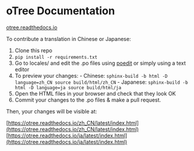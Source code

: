 # oTree Documentation

[otree.readthedocs.io](http://otree.readthedocs.io/)

To contribute a translation in Chinese or Japanese:

1.   Clone this repo
1.   `pip install -r requirements.txt`
1.   Go to locales/ and edit the .po files using [poedit](http://poedit.net) or simply using a text editor
1.   To preview your changes:
    - Chinese: `sphinx-build -b html -D language=zh_CN source build/html/zh_CN`
    - Japanese: `sphinx-build -b html -D language=ja source build/html/ja`
1.   Open the HTML files in your browser and check that they look OK
1.   Commit your changes to the .po files & make a pull request.

Then, your changes will be visible at:

[https://otree.readthedocs.io/zh_CN/latest/index.html](https://otree.readthedocs.io/zh_CN/latest/index.html)
[https://otree.readthedocs.io/ja/latest/index.html](https://otree.readthedocs.io/ja/latest/index.html)
